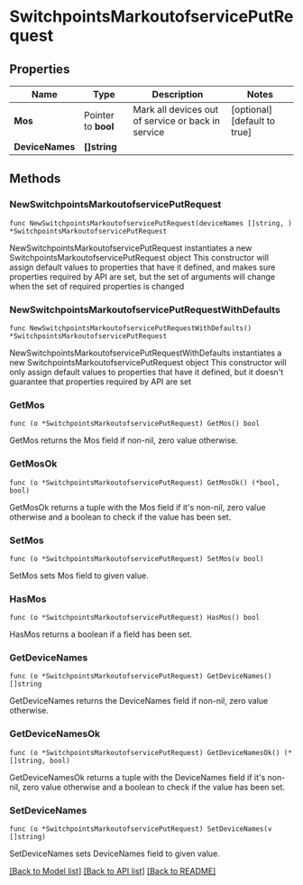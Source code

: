 # SwitchpointsMarkoutofservicePutRequest

## Properties

Name | Type | Description | Notes
------------ | ------------- | ------------- | -------------
**Mos** | Pointer to **bool** | Mark all devices out of service or back in service | [optional] [default to true]
**DeviceNames** | **[]string** |  | 

## Methods

### NewSwitchpointsMarkoutofservicePutRequest

`func NewSwitchpointsMarkoutofservicePutRequest(deviceNames []string, ) *SwitchpointsMarkoutofservicePutRequest`

NewSwitchpointsMarkoutofservicePutRequest instantiates a new SwitchpointsMarkoutofservicePutRequest object
This constructor will assign default values to properties that have it defined,
and makes sure properties required by API are set, but the set of arguments
will change when the set of required properties is changed

### NewSwitchpointsMarkoutofservicePutRequestWithDefaults

`func NewSwitchpointsMarkoutofservicePutRequestWithDefaults() *SwitchpointsMarkoutofservicePutRequest`

NewSwitchpointsMarkoutofservicePutRequestWithDefaults instantiates a new SwitchpointsMarkoutofservicePutRequest object
This constructor will only assign default values to properties that have it defined,
but it doesn't guarantee that properties required by API are set

### GetMos

`func (o *SwitchpointsMarkoutofservicePutRequest) GetMos() bool`

GetMos returns the Mos field if non-nil, zero value otherwise.

### GetMosOk

`func (o *SwitchpointsMarkoutofservicePutRequest) GetMosOk() (*bool, bool)`

GetMosOk returns a tuple with the Mos field if it's non-nil, zero value otherwise
and a boolean to check if the value has been set.

### SetMos

`func (o *SwitchpointsMarkoutofservicePutRequest) SetMos(v bool)`

SetMos sets Mos field to given value.

### HasMos

`func (o *SwitchpointsMarkoutofservicePutRequest) HasMos() bool`

HasMos returns a boolean if a field has been set.

### GetDeviceNames

`func (o *SwitchpointsMarkoutofservicePutRequest) GetDeviceNames() []string`

GetDeviceNames returns the DeviceNames field if non-nil, zero value otherwise.

### GetDeviceNamesOk

`func (o *SwitchpointsMarkoutofservicePutRequest) GetDeviceNamesOk() (*[]string, bool)`

GetDeviceNamesOk returns a tuple with the DeviceNames field if it's non-nil, zero value otherwise
and a boolean to check if the value has been set.

### SetDeviceNames

`func (o *SwitchpointsMarkoutofservicePutRequest) SetDeviceNames(v []string)`

SetDeviceNames sets DeviceNames field to given value.



[[Back to Model list]](../README.md#documentation-for-models) [[Back to API list]](../README.md#documentation-for-api-endpoints) [[Back to README]](../README.md)


